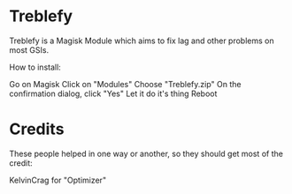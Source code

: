 # Treblefy
Treblefy is a Magisk Module which aims to fix lag and other problems on most GSIs.

How to install:

Go on Magisk
Click on "Modules"
Choose "Treblefy.zip"
On the confirmation dialog, click "Yes"
Let it do it's thing
Reboot


# Credits

These people helped in one way or another, so they should get most of the credit:


KelvinCrag for "Optimizer"

